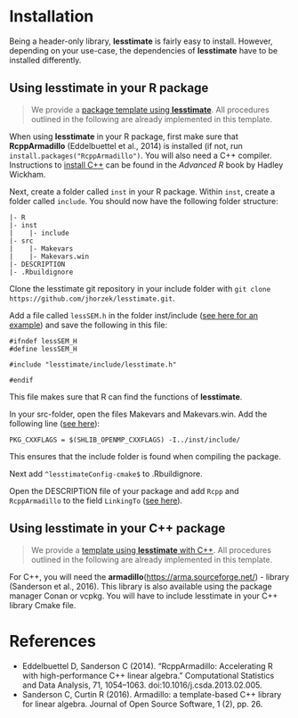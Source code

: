 # Installation

Being a header-only library, **lesstimate** is fairly easy to install.
However, depending on your use-case, the dependencies of **lesstimate** have 
to be installed differently.

## Using lesstimate in your R package

> We provide a [package template using **lesstimate**](https://github.com/jhorzek/lesstimateTemplateR). All procedures outlined in the following are already implemented in this template.

When using **lesstimate** in your R package, first make sure that **RcppArmadillo**
(Eddelbuettel et al., 2014)
is installed (if not, run `install.packages("RcppArmadillo")`. You will also
need a C++ compiler. Instructions to [install C++](https://adv-r.hadley.nz/rcpp.html#prerequisites-17) 
can be found in the *Advanced R* book by Hadley Wickham.

Next, create a folder called `inst` in your R package. Within `inst`, create a folder
called `include`. You should now have the following folder structure:

```
|- R
|- inst
|    |- include
|- src
|    |- Makevars
|    |- Makevars.win
|- DESCRIPTION
|- .Rbuildignore
```

Clone the lesstimate git repository in your include folder with `git clone https://github.com/jhorzek/lesstimate.git`.

Add a file called `lessSEM.h` in the folder inst/include ([see here for an example](https://github.com/jhorzek/lesstimateTemplateR/blob/main/inst/include/lessSEM.h)) and
save the following in this file:

```
#ifndef lessSEM_H
#define lessSEM_H

#include "lesstimate/include/lesstimate.h"

#endif
```

This file makes sure that R can find the functions of **lesstimate**. 

In your src-folder, open the files Makevars and Makevars.win. Add the following line ([see here](https://github.com/jhorzek/lesstimateTemplateR/blob/main/src/Makevars)):
```
PKG_CXXFLAGS = $(SHLIB_OPENMP_CXXFLAGS) -I../inst/include/
```
This ensures that the include folder is found when compiling the package.

Next add `^lesstimateConfig-cmake$` to .Rbuildignore.

Open the DESCRIPTION file of your package and add `Rcpp` and `RcppArmadillo` to the field `LinkingTo` ([see here](https://github.com/jhorzek/lesstimateTemplateR/blob/main/DESCRIPTION)).

## Using lesstimate in your C++ package

> We provide a [template using **lesstimate** with C++](https://github.com/jhorzek/lesstimateTemplateCpp). All procedures outlined in the following are already implemented in this template.

For C++, you will need the **armadillo**(https://arma.sourceforge.net/) - library (Sanderson et al., 2016). This library is also available
using the package manager Conan or vcpkg. You will have to include lesstimate in your
C++ library Cmake file.

# References

- Eddelbuettel D, Sanderson C (2014). “RcppArmadillo: Accelerating R with high-performance C++ linear algebra.” Computational Statistics and Data Analysis, 71, 1054–1063. doi:10.1016/j.csda.2013.02.005.
- Sanderson C, Curtin R (2016). Armadillo: a template-based C++ library for linear algebra. Journal of Open Source Software, 1 (2), pp. 26.


